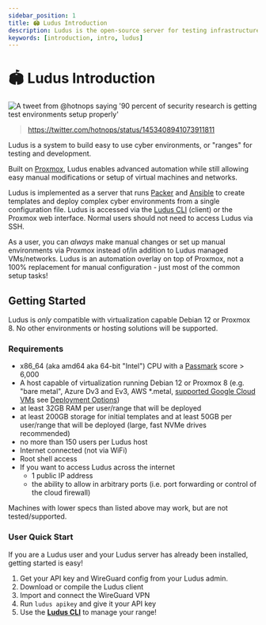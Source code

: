 ```yaml
---
sidebar_position: 1
title: 🏟️ Ludus Introduction
description: Ludus is the open-source server for testing infrastructure
keywords: [introduction, intro, ludus]
---
```


# 🏟️ Ludus Introduction

<!-- <img src="img/why.png" alt="A tweet from @hotnops saying '90 percent of security research is getting test environments setup properly'" width="600"/> -->

![A tweet from @hotnops saying '90 percent of security research is getting test environments setup properly'](/img/intro/why.png)


> https://twitter.com/hotnops/status/1453408941073911811


Ludus is a system to build easy to use cyber environments, or "ranges" for testing and development.

Built on [Proxmox](https://www.proxmox.com/en/), Ludus enables advanced automation while still allowing easy manual modifications or setup of virtual machines and networks.

Ludus is implemented as a server that runs [Packer](https://www.packer.io/) and [Ansible](https://www.ansible.com/) to create templates and deploy complex cyber environments from a single configuration file. Ludus is accessed via the [Ludus CLI](./cli) (client) or the Proxmox web interface. Normal users should not need to access Ludus via SSH.

As a user, you can *always* make manual changes or set up manual environments via Proxmox instead of/in addition to Ludus managed VMs/networks.
Ludus is an automation overlay on top of Proxmox, not a 100% replacement for manual configuration - just most of the common setup tasks!

## Getting Started

Ludus is *only* compatible with virtualization capable Debian 12 or Proxmox 8. No other environments or hosting solutions will be supported.

### Requirements
- x86_64 (aka amd64 aka 64-bit "Intel") CPU with a [Passmark](https://www.cpubenchmark.net/cpu_list.php) score > 6,000
- A host capable of virtualization running Debian 12 or Proxmox 8 (e.g. "bare metal", Azure Dv3 and Ev3, AWS *.metal, [supported Google Cloud VMs](https://cloud.google.com/compute/docs/instances/nested-virtualization/managing-constraint) see [Deployment Options](./category/deployment-options))
- at least 32GB RAM per user/range that will be deployed
- at least 200GB storage for initial templates and at least 50GB per user/range that will be deployed (large, fast NVMe drives recommended)
- no more than 150 users per Ludus host
- Internet connected (not via WiFi)
- Root shell access
- If you want to access Ludus across the internet
    - 1 public IP address
    - the ability to allow in arbitrary ports (i.e. port forwarding or control of the cloud firewall)

Machines with lower specs than listed above may work, but are not tested/supported.

### User Quick Start

If you are a Ludus user and your Ludus server has already been installed, getting started is easy!

1. Get your API key and WireGuard config from your Ludus admin.
2. Download or compile the Ludus client
3. Import and connect the WireGuard VPN
4. Run `ludus apikey` and give it your API key
5. Use the **[Ludus CLI](./cli.md)** to manage your range!